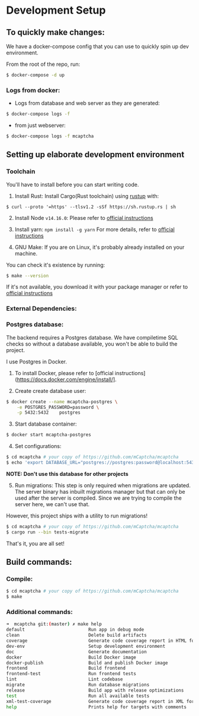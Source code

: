 # Development Setup

## To quickly make changes:

We have a docker-compose config that you can use to quickly spin up dev
environment.

From the root of the repo, run:

```bash
$ docker-compose -d up
```

### Logs from docker:

- Logs from database and web server as they are generated:

```bash
$ docker-compose logs -f
```

- from just webserver:

```bash
$ docker-compose logs -f mcaptcha
```

## Setting up elaborate development environment

### Toolchain

You'll have to install before you can start writing code.

1. Install Rust:
   Install Cargo(Rust toolchain) using [rustup](https://rustup.rs/) with:

```
$ curl --proto '=https' --tlsv1.2 -sSf https://sh.rustup.rs | sh
```

2. Install Node `v14.16.0`:
   Please refer to [official instructions](https://nodejs.org/en/download/)

3. Install yarn:
   `npm install -g yarn`
   For more details, refer to [official
   instructions](https://yarnpkg.com/getting-started/install)

4. GNU Make:
   If you are on Linux, it's probably already installed on your machine.

You can check it's existence by running:

```bash
$ make --version
```

If it's not available, you download it with your package manager or
refer to [official instructions](https://www.gnu.org/software/make/)

### External Dependencies:

### Postgres database:

The backend requires a Postgres database. We have
compiletime SQL checks so without a database available, you won't be
able to build the project.

I use Postgres in Docker.

1. To install Docker, please refer to [official
   instructions](https://docs.docker.com/engine/install/].

2. Create create database user:

```bash
$ docker create --name mcaptcha-postgres \
	-e POSTGRES_PASSWORD=password \
	-p 5432:5432    postgres
```

3. Start database container:

```bash
$ docker start mcaptcha-postgres
```

4. Set configurations:

```bash
$ cd mcaptcha # your copy of https://github.com/mCaptcha/mcaptcha
$ echo 'export DATABASE_URL="postgres://postgres:password@localhost:5432/postgres"' > .env
```

**NOTE: Don't use this database for other projects**

5. Run migrations:
   This step is only required when migrations are updated. The server
   binary has inbuilt migrations manager but that can only be used after
   the server is compiled. Since we are trying to compile the server here,
   we can't use that.

However, this project ships with a utility to run migrations!

```bash
$ cd mcaptcha # your copy of https://github.com/mCaptcha/mcaptcha
$ cargo run --bin tests-migrate
```

That's it, you are all set!

## Build commands:

### Compile:

```bash
$ cd mcaptcha # your copy of https://github.com/mCaptcha/mcaptcha
$ make
```

### Additional commands:

```bash
➜  mcaptcha git:(master) ✗ make help
default                        Run app in debug mode
clean                          Delete build artifacts
coverage                       Generate code coverage report in HTML format
dev-env                        Setup development environment
doc                            Generate documentation
docker                         Build Docker image
docker-publish                 Build and publish Docker image
frontend                       Build frontend
frontend-test                  Run frontend tests
lint                           Lint codebase
migrate                        Run database migrations
release                        Build app with release optimizations
test                           Run all available tests
xml-test-coverage              Generate code coverage report in XML format
help                           Prints help for targets with comments
```
